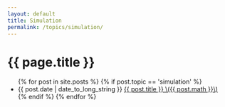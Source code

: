 ```yaml
---
layout: default
title: Simulation
permalink: /topics/simulation/
---
```


<h1>{{ page.title }}</h1>

<ul class="spaced_list">
  {% for post in site.posts %}
    {% if post.topic == 'simulation' %}
      <li>
        {{ post.date | date_to_long_string }} <a href="{{ post.url }}">{{ post.title }} \({{ post.math }}\)</a>
      </li>
    {% endif %}
  {% endfor %}
</ul>
